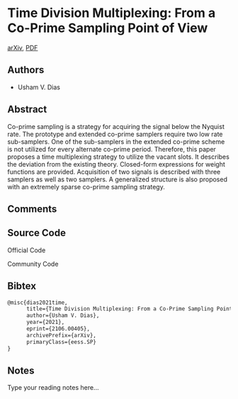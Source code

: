 
# Time Division Multiplexing: From a Co-Prime Sampling Point of View

[arXiv](https://arxiv.org/abs/2106.0405), [PDF](https://arxiv.org/pdf/2106.0405.pdf)

## Authors

- Usham V. Dias

## Abstract

Co-prime sampling is a strategy for acquiring the signal below the Nyquist rate. The prototype and extended co-prime samplers require two low rate sub-samplers. One of the sub-samplers in the extended co-prime scheme is not utilized for every alternate co-prime period. Therefore, this paper proposes a time multiplexing strategy to utilize the vacant slots. It describes the deviation from the existing theory. Closed-form expressions for weight functions are provided. Acquisition of two signals is described with three samplers as well as two samplers. A generalized structure is also proposed with an extremely sparse co-prime sampling strategy.

## Comments



## Source Code

Official Code



Community Code



## Bibtex

```tex
@misc{dias2021time,
      title={Time Division Multiplexing: From a Co-Prime Sampling Point of View}, 
      author={Usham V. Dias},
      year={2021},
      eprint={2106.00405},
      archivePrefix={arXiv},
      primaryClass={eess.SP}
}
```

## Notes

Type your reading notes here...

